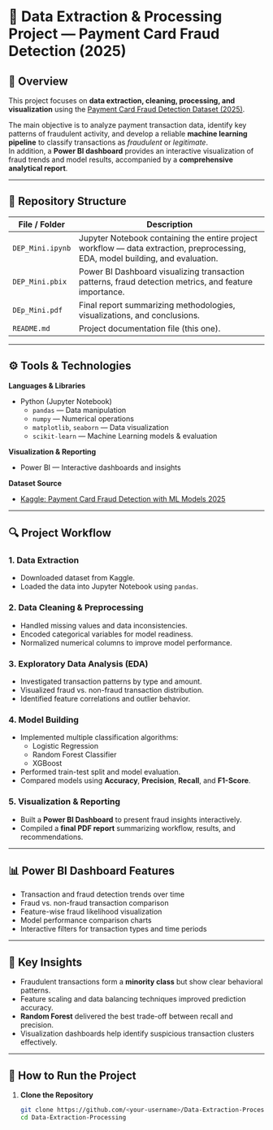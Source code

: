 # 🧠 Data Extraction & Processing Project — Payment Card Fraud Detection (2025)

## 📘 Overview
This project focuses on **data extraction, cleaning, processing, and visualization** using the [Payment Card Fraud Detection Dataset (2025)](https://www.kaggle.com/datasets/pratyushpuri/payment-card-fraud-detection-with-ml-models-2025/data).

The main objective is to analyze payment transaction data, identify key patterns of fraudulent activity, and develop a reliable **machine learning pipeline** to classify transactions as *fraudulent* or *legitimate*.  
In addition, a **Power BI dashboard** provides an interactive visualization of fraud trends and model results, accompanied by a **comprehensive analytical report**.

---

## 📂 Repository Structure

| File / Folder | Description |
|----------------|--------------|
| `DEP_Mini.ipynb` | Jupyter Notebook containing the entire project workflow — data extraction, preprocessing, EDA, model building, and evaluation. |
| `DEP_Mini.pbix` | Power BI Dashboard visualizing transaction patterns, fraud detection metrics, and feature importance. |
| `DEp_Mini.pdf` | Final report summarizing methodologies, visualizations, and conclusions. |
| `README.md` | Project documentation file (this one). |

---

## ⚙️ Tools & Technologies

**Languages & Libraries**
- Python (Jupyter Notebook)
  - `pandas` — Data manipulation  
  - `numpy` — Numerical operations  
  - `matplotlib`, `seaborn` — Data visualization  
  - `scikit-learn` — Machine Learning models & evaluation  

**Visualization & Reporting**
- Power BI — Interactive dashboards and insights  

**Dataset Source**
- [Kaggle: Payment Card Fraud Detection with ML Models 2025](https://www.kaggle.com/datasets/pratyushpuri/payment-card-fraud-detection-with-ml-models-2025/data)

---

## 🔍 Project Workflow

### 1. Data Extraction
- Downloaded dataset from Kaggle.  
- Loaded the data into Jupyter Notebook using `pandas`.

### 2. Data Cleaning & Preprocessing
- Handled missing values and data inconsistencies.  
- Encoded categorical variables for model readiness.  
- Normalized numerical columns to improve model performance.

### 3. Exploratory Data Analysis (EDA)
- Investigated transaction patterns by type and amount.  
- Visualized fraud vs. non-fraud transaction distribution.  
- Identified feature correlations and outlier behavior.

### 4. Model Building
- Implemented multiple classification algorithms:
  - Logistic Regression  
  - Random Forest Classifier  
  - XGBoost  
- Performed train-test split and model evaluation.  
- Compared models using **Accuracy**, **Precision**, **Recall**, and **F1-Score**.

### 5. Visualization & Reporting
- Built a **Power BI Dashboard** to present fraud insights interactively.  
- Compiled a **final PDF report** summarizing workflow, results, and recommendations.

---

## 📊 Power BI Dashboard Features
- Transaction and fraud detection trends over time  
- Fraud vs. non-fraud transaction comparison  
- Feature-wise fraud likelihood visualization  
- Model performance comparison charts  
- Interactive filters for transaction types and time periods  

---

## 🧩 Key Insights
- Fraudulent transactions form a **minority class** but show clear behavioral patterns.  
- Feature scaling and data balancing techniques improved prediction accuracy.  
- **Random Forest** delivered the best trade-off between recall and precision.  
- Visualization dashboards help identify suspicious transaction clusters effectively.  

---

## 🚀 How to Run the Project

1. **Clone the Repository**
   ```bash
   git clone https://github.com/<your-username>/Data-Extraction-Processing.git
   cd Data-Extraction-Processing

